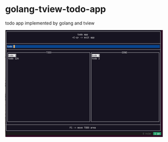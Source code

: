 # golang-tview-todo-app

todo app implemented by golang and tview

![img](./images/screenshot.png)

